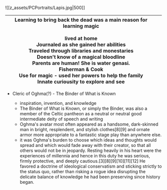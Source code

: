 ![[z_assets/PCPortraits/Lapis.jpg|500]]

| Learning to bring back the dead was a main reason for learning magic<br> <br>lived at home  <br>Journaled as she gained her abilities  <br>Traveled through libraries and monestaries  <br>Doesn't know of a magical bloodline  <br>Parents are human! She is water genasi.  <br>Fisherman & Cook  <br>Use for magic - used her powers to help the family  <br>Innate curiousity to explore and see | <br> |
| --------------------------------------------------------------------------------------------------------------------------------------------------------------------------------------------------------------------------------------------------------------------------------------------------------------------------------------------------------------------------------------------------- | ---- |
- Cleric of Oghma(?) - The Binder of What is Known
    
    - inspiration, invention, and knowledge
    - The Binder of What is Known, or simply the Binder, was also a member of the Celtic pantheon as a neutral or neutral good intermediate deity of speech and writing
    - Oghma's avatar most often appeared as a handsome, dark-skinned man in bright, resplendent, and stylish clothes[8][9] and ornate armor more appropriate to a fantastic stage play than anywhere else.
    - it was Oghma's burden to choose which ideas and thoughts would spread and which would fade away with their creator, so that all others would not be in jeopardy. Resting heavily in his heart were the experiences of millennia and hence in this duty he was serious, firmly protective, and deeply cautious.[3][8][9][10][11][12] He favored a doctrine of ideological conservatism and sticking strictly to the status quo, rather than risking a rogue idea disrupting the delicate balance of knowledge he had been preserving since history began.